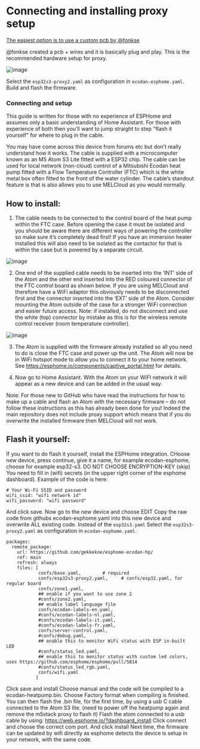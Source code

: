# Connecting and installing proxy setup

[The easiest option is to use a custom pcb by @fonkse](https://github.com/gekkekoe/esphome-ecodan-hp/discussions/70#discussioncomment-11133291)

@fonkse created a pcb + wires and it is basically plug and play. This is the recommended hardware setup for proxy.

![image](https://github.com/gekkekoe/esphome-ecodan-hp/blob/main/img/proxy-setup.png?raw=true)

Select the `esp32s3-proxy2.yaml` as configuration in `ecodan-esphome.yaml`. Build and flash the firmware.

### Connecting and setup
This guide is written for those with no experience of ESPHome and assumes only a basic understanding of Home Assistant. 
For those with experience of both then you’ll want to jump straight to step "flash it yourself" for where to plug in the cable.


You may have come across this device from forums etc but don’t really understand how it works. The cable is supplied with a microcomputer known as an M5 Atom S3 Lite fitted with a ESP32 chip. The cable can be used for local network (non-cloud) control of a Mitsubishi Ecodan heat pump fitted with a Flow Temperature Controller (FTC) which is the white metal box often fitted to the front of the water cylinder. The cable’s standout feature is that is also allows you to use MELCloud as you would normally.

 
## How to install:

1. The cable needs to be connected to the control board of the heat pump within the FTC case. Before opening the case it must be isolated and you should be aware there are different ways of powering the controller so make sure it’s completely dead first! If you have an immersion heater installed this will also need to be isolated as the contactor for that is within the case but is powered by a separate circuit.

 ![image](https://github.com/fonske/esphome-ecodan-hp/blob/main/img/connection_FTC.jpg?raw=true)

2. One end of the supplied cable needs to be inserted into the ‘INT’ side of the Atom and the other end inserted into the RED coloured connector of the FTC control board as shown below. If you are using MELCloud and therefore have a WiFi adaptor this obviously needs to be disconnected first and the connector inserted into the ‘EXT’ side of the Atom. Consider mounting the Atom outside of the case for a stronger WiFi connection and easier future access. Note: if installed, do not disconnect and use the white (top) connector by mistake as this is for the wireless remote control receiver (room temperature controller).

![image](https://github.com/fonske/esphome-ecodan-hp/blob/main/img/proxy2_atom.jpg?raw=true)

3. The Atom is supplied with the firmware already installed so all you need to do is close the FTC case and power up the unit. The Atom will now be in WiFi hotspot mode to allow you to connect it to your home network. See https://esphome.io/components/captive_portal.html for details.
 

4. Now go to Home Assistant. With the Atom on your WiFI network it will appear as a new device and can be added in the usual way.
 

Note: For those new to GitHub who have read the instructions for how to make up a cable and flash an Atom with the necessary firmware – do not follow these instructions as this has already been done for you! Indeed the main repository does not include proxy support which means that if you do overwrite the installed firmware then MELCloud will not work.

## Flash it yourself:
If you want to do flash it yourself, install the ESPHome integration. CHoose new device, press continue, give it a name, for example ecodan-esphome, choose for example esp32-s3. DO NOT CHOOSE ENCRYPTION-KEY (skip)
You need to fill in (wifi) secrets (in the upper right corner of the esphome dashboard).
Example of the code is here:

```
# Your Wi-Fi SSID and password
wifi_ssid: "wifi network id"
wifi_password: "wifi password"
```

And click save.
Now go to the new device and choose EDIT
Copy the raw code from githubs ecodan-esphome.yaml into this new device and overwrite ALL existing code.
Instead of the `esp32s3.yaml` Select the `esp32s3-proxy2.yaml` as configuration in `ecodan-esphome.yaml`.

```
packages:
  remote_package:
    url: https://github.com/gekkekoe/esphome-ecodan-hp/
    ref: main
    refresh: always
    files: [ 
            confs/base.yaml,        # required
            confs/esp32s3-proxy2.yaml,     # confs/esp32.yaml, for regular board
            confs/zone1.yaml,
            ## enable if you want to use zone 2
            #confs/zone2.yaml,
            ## enable label language file
            confs/ecodan-labels-en.yaml,
            #confs/ecodan-labels-nl.yaml,
            #confs/ecodan-labels-it.yaml,
            #confs/ecodan-labels-fr.yaml,
            confs/server-control.yaml,
            #confs/debug.yaml,
            ## enable this to monitor WiFi status with ESP in-built LED
            #confs/status_led.yaml,
            ## enable this to monitor status with custom led colors, uses https://github.com/esphome/esphome/pull/5814
            #confs/status_led_rgb.yaml,
            confs/wifi.yaml
           ]
```

Click save and install
Choose manual and the code will be compiled to a ecodan-heatpump.bin. Choose Factory format when compiling is finished.
You can then flash the .bin file, for the first time, by using a usb C cable connected to the Atom S3 lite. (need to power off the heatpump again and remove the m5stack proxy to flash it)
Flash the atom connected to a usb cable by using: https://web.esphome.io/?dashboard_install
Click connect and choose the correct com port. And click install
Next time, the firmware can be updated by wifi directly as esphome detects the device is setup in your network, with the same code.



